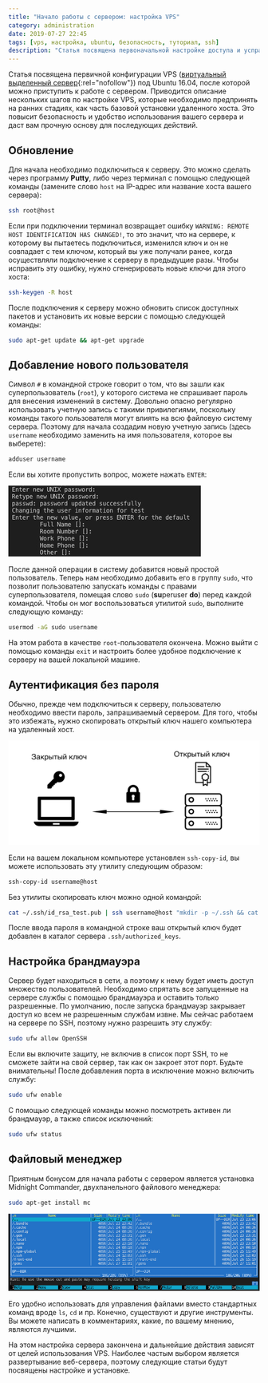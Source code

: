 ```yaml
---
title: "Начало работы с сервером: настройка VPS"
category: administration
date: 2019-07-27 22:45
tags: [vps, настройка, ubuntu, безопасность, туториал, ssh]
description: "Статья посвящена первоначальной настройке доступа и усправления Virtual Private Server под Ubuntu 16.04"
---
```


Статья посвящена первичной конфигурации VPS ([виртуальный выделенный сервер](https://ru.wikipedia.org/wiki/VPS){:rel="nofollow"}) под Ubuntu 16.04, после которой можно приступить к работе с сервером. Приводится описание нескольких шагов по настройке VPS, которые необходимо предпринять на ранних стадиях, как часть базовой установки удаленного хоста. Это повысит безопасность и удобство использования вашего сервера и даст вам прочную основу для последующих действий.
<!--more-->
## Обновление

Для начала необходимо подключиться к серверу. Это можно сделать через программу **Putty**, либо через терминал с помощью следующей команды (замените слово `host` на IP-адрес или название хоста вашего сервера):

```bash
ssh root@host
```

Если при подключении терминал возвращает ошибку `WARNING: REMOTE HOST IDENTIFICATION HAS CHANGED!`, то это значит, что на сервере, к которому вы пытаетесь подключиться, изменился ключ и он не совпадает с тем ключом, который вы уже получали ранее, когда осуществляли подключение к серверу в предыдущие разы. Чтобы исправить эту ошибку, нужно сгенерировать новые ключи для этого хоста:

```bash
ssh-keygen -R host
```

После подключения к серверу можно обновить список доступных пакетов и установить их новые версии с помощью следующей команды:

```bash
sudo apt-get update && apt-get upgrade
```

## Добавление нового пользователя

Символ `#` в командной строке говорит о том, что вы зашли как суперпользователь (`root`), у которого система не спрашивает пароль для внесения изменений в систему. Довольно опасно регулярно использовать учетную запись с такими  привилегиями, поскольку команды такого пользователя могут влиять на всю файловую систему сервера. Поэтому для начала создадим новую учетную запись (здесь `username` необходимо заменить на имя пользователя, которое вы выберете):

```bash
adduser username
```

Если вы хотите пропустить вопрос, можете нажать `ENTER`:

![Поля ввода при добавлении нового пользователя](/public/img/adduser-questions.jpg)

После данной операции в систему добавится новый простой пользователь. Теперь нам необходимо добавить его в группу `sudo`, что позволит пользователю запускать команды с правами суперпользователя, помещая слово `sudo` (**su**peruser **do**) перед каждой командой. Чтобы он мог воспользоваться утилитой `sudo`, выполните следующую команду:

```bash
usermod -aG sudo username
```

На этом работа в качестве `root`-пользователя окончена. Можно выйти с помощью команды `exit` и настроить более удобное подключение к серверу на вашей локальной машине.

## Аутентификация без пароля

Обычно, прежде чем подключиться к серверу, пользователю необходимо ввести пароль, запрашиваемый сервером. Для того, чтобы это избежать, нужно скопировать открытый ключ нашего компьютера на удаленный хост.

![Места хранения ключей](/public/img/ssh-keys.jpg)

Если на вашем локальном компьютере установлен `ssh-copy-id`, вы можете использовать эту утилиту следующим образом:

```bash
ssh-copy-id username@host
```

Без утилиты скопировать ключ можно одной командой:

```bash
cat ~/.ssh/id_rsa_test.pub | ssh username@host "mkdir -p ~/.ssh && cat >> ~/.ssh/authorized_keys"
```

После ввода пароля в командной строке ваш открытый ключ будет добавлен в каталог сервера `.ssh/authorized_keys`. 

## Настройка брандмауэра

Сервер будет находиться в сети, а поэтому к нему будет иметь доступ множество пользователей. Необходимо спрятать все запущенные на сервере службы с помощью брандмауэра и оставить только разрешенные. По умолчанию, после запуска брандмауэр закрывает доступ ко всем не разрешенным службам извне. Мы сейчас работаем на сервере по SSH, поэтому нужно разрешить эту службу:

```bash
sudo ufw allow OpenSSH
```

Если вы включите защиту, не включив в список порт SSH, то не сможете зайти на свой сервер, так как он закроет этот порт. Будьте внимательны! После добавления порта в исключение можно включить службу:

```bash
sudo ufw enable
```

С помощью следующей команды можно посмотреть активен ли брандмауэр, а также список исключений:

```bash
sudo ufw status
```

## Файловый менеджер

Приятным бонусом для начала работы с сервером является установка Midnight Commander, двухпанельного файлового менеджера:

```bash
sudo apt-get install mc
```

![Midnight Commander](/public/img/midnight-commander.jpg)

Его удобно использовать для управления файлами вместо стандартных команд вроде `ls`, `cd` и пр. Конечно, существуют и другие инструменты. Вы можете написать в комментариях, какие, по вашему мнению, являются лучшими.

На этом настройка сервера закончена и дальнейшие действия зависят от целей использования VPS. Наиболее частым выбором является развертывание веб-сервера, поэтому следующие статьи будут посвящены настройке и установке.
